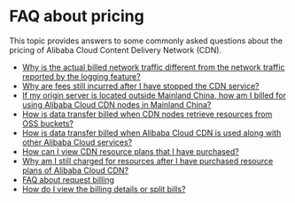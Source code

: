 # FAQ about pricing

This topic provides answers to some commonly asked questions about the pricing of Alibaba Cloud Content Delivery Network \(CDN\).

-   [Why is the actual billed network traffic different from the network traffic reported by the logging feature?]()
-   [Why are fees still incurred after I have stopped the CDN service?]()
-   [If my origin server is located outside Mainland China, how am I billed for using Alibaba Cloud CDN nodes in Mainland China?]()
-   [How is data transfer billed when CDN nodes retrieve resources from OSS buckets?]()
-   [How is data transfer billed when Alibaba Cloud CDN is used along with other Alibaba Cloud services?]()
-   [How can I view CDN resource plans that I have purchased?]()
-   [Why am I still charged for resources after I have purchased resource plans of Alibaba Cloud CDN?]()
-   [FAQ about request billing]()
-   [How do I view the billing details or split bills?]()

